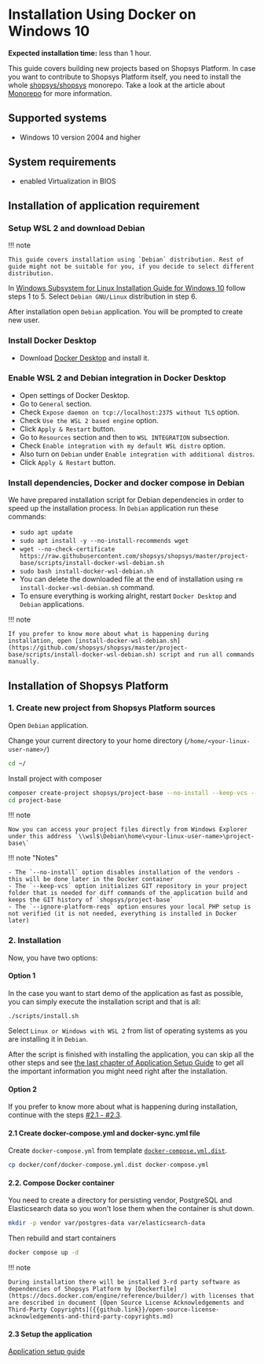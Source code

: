 # Installation Using Docker on Windows 10

**Expected installation time:** less than 1 hour.

This guide covers building new projects based on Shopsys Platform.
In case you want to contribute to Shopsys Platform itself, you need to install the whole [shopsys/shopsys](https://github.com/shopsys/shopsys) monorepo.
Take a look at the article about [Monorepo](../introduction/monorepo.md) for more information.

## Supported systems

-   Windows 10 version 2004 and higher

## System requirements

-   enabled Virtualization in BIOS

## Installation of application requirement

### Setup WSL 2 and download Debian

!!! note

    This guide covers installation using `Debian` distribution. Rest of guide might not be suitable for you, if you decide to select different distribution.

In [Windows Subsystem for Linux Installation Guide for Windows 10](https://docs.microsoft.com/en-us/windows/wsl/install-win10#manual-installation-steps) follow steps 1 to 5.
Select `Debian GNU/Linux` distribution in step 6.

After installation open `Debian` application.
You will be prompted to create new user.

### Install Docker Desktop

-   Download [Docker Desktop](https://docs.docker.com/docker-for-windows/install/) and install it.

### Enable WSL 2 and Debian integration in Docker Desktop

-   Open settings of Docker Desktop.
-   Go to `General` section.
-   Check `Expose daemon on tcp://localhost:2375 without TLS` option.
-   Check `Use the WSL 2 based engine` option.
-   Click `Apply & Restart` button.
-   Go to `Resources` section and then to `WSL INTEGRATION` subsection.
-   Check `Enable integration with my default WSL distro` option.
-   Also turn on `Debian` under `Enable integration with additional distros`.
-   Click `Apply & Restart` button.

### Install dependencies, Docker and docker compose in Debian

We have prepared installation script for Debian dependencies in order to speed up the installation process.
In `Debian` application run these commands:

-   `sudo apt update`
-   `sudo apt install -y --no-install-recommends wget`
-   `wget --no-check-certificate https://raw.githubusercontent.com/shopsys/shopsys/master/project-base/scripts/install-docker-wsl-debian.sh`
-   `sudo bash install-docker-wsl-debian.sh`
-   You can delete the downloaded file at the end of installation using `rm install-docker-wsl-debian.sh` command.
-   To ensure everything is working alright, restart `Docker Desktop` and `Debian` applications.

!!! note

    If you prefer to know more about what is happening during installation, open [install-docker-wsl-debian.sh](https://github.com/shopsys/shopsys/master/project-base/scripts/install-docker-wsl-debian.sh) script and run all commands manually.

## Installation of Shopsys Platform

### 1. Create new project from Shopsys Platform sources

Open `Debian` application.

Change your current directory to your home directory (`/home/<your-linux-user-name>/`)

```sh
cd ~/
```

Install project with composer

```sh
composer create-project shopsys/project-base --no-install --keep-vcs --ignore-platform-reqs
cd project-base
```

!!! note

    Now you can access your project files directly from Windows Explorer under this address `\\wsl$\Debian\home\<your-linux-user-name>\project-base\`

!!! note "Notes"

    - The `--no-install` option disables installation of the vendors - this will be done later in the Docker container
    - The `--keep-vcs` option initializes GIT repository in your project folder that is needed for diff commands of the application build and keeps the GIT history of `shopsys/project-base`
    - The `--ignore-platform-reqs` option ensures your local PHP setup is not verified (it is not needed, everything is installed in Docker later)

### 2. Installation

Now, you have two options:

#### Option 1

In the case you want to start demo of the application as fast as possible, you can simply execute the installation script and that is all:

```
./scripts/install.sh
```

Select `Linux or Windows with WSL 2` from list of operating systems as you are installing it in `Debian`.

After the script is finished with installing the application, you can skip all the other steps and see [the last chapter of Application Setup Guide](./installation-using-docker-application-setup.md#2-see-it-in-your-browser) to get all the important information you might need right after the installation.

#### Option 2

If you prefer to know more about what is happening during installation, continue with the steps [#2.1 - #2.3](#21-create-docker-composeyml-and-docker-syncyml-file).

#### 2.1 Create docker-compose.yml and docker-sync.yml file

Create `docker-compose.yml` from template [`docker-compose.yml.dist`]({{github.link}}/project-base/docker/conf/docker-compose.yml.dist).

```sh
cp docker/conf/docker-compose.yml.dist docker-compose.yml
```

#### 2.2. Compose Docker container

You need to create a directory for persisting vendor, PostgreSQL and Elasticsearch data so you won't lose them when the container is shut down.

```sh
mkdir -p vendor var/postgres-data var/elasticsearch-data
```

Then rebuild and start containers

```sh
docker compose up -d
```

!!! note

    During installation there will be installed 3-rd party software as dependencies of Shopsys Platform by [Dockerfile](https://docs.docker.com/engine/reference/builder/) with licenses that are described in document [Open Source License Acknowledgements and Third-Party Copyrights]({{github.link}}/open-source-license-acknowledgements-and-third-party-copyrights.md)

#### 2.3 Setup the application

[Application setup guide](installation-using-docker-application-setup.md)
